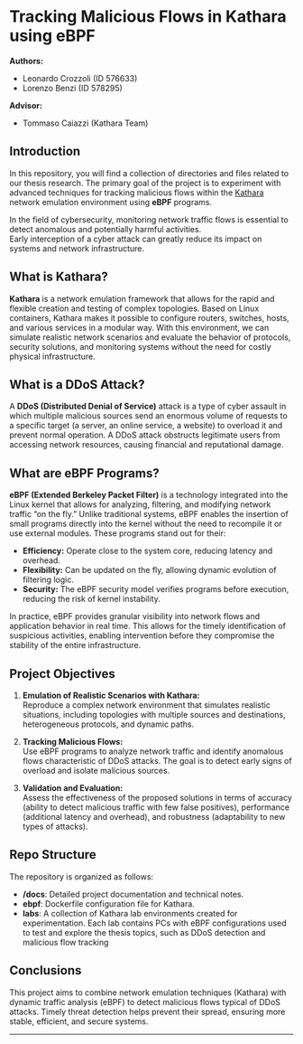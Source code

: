 # Tracking Malicious Flows in Kathara using eBPF

**Authors:**  
- Leonardo Crozzoli (ID 576633)  
- Lorenzo Benzi (ID 578295)

**Advisor:**  
- Tommaso Caiazzi (Kathara Team)

## Introduction

In this repository, you will find a collection of directories and files related to our thesis research. The primary goal of the project is to experiment with advanced techniques for tracking malicious flows within the [Kathara](https://github.com/KatharaFramework/Kathara) network emulation environment using **eBPF** programs.

In the field of cybersecurity, monitoring network traffic flows is essential to detect anomalous and potentially harmful activities.  
Early interception of a cyber attack can greatly reduce its impact on systems and network infrastructure.

## What is Kathara?

**Kathara** is a network emulation framework that allows for the rapid and flexible creation and testing of complex topologies. Based on Linux containers, Kathara makes it possible to configure routers, switches, hosts, and various services in a modular way. With this environment, we can simulate realistic network scenarios and evaluate the behavior of protocols, security solutions, and monitoring systems without the need for costly physical infrastructure.

## What is a DDoS Attack?

A **DDoS (Distributed Denial of Service)** attack is a type of cyber assault in which multiple malicious sources send an enormous volume of requests to a specific target (a server, an online service, a website) to overload it and prevent normal operation. A DDoS attack obstructs legitimate users from accessing network resources, causing financial and reputational damage.

## What are eBPF Programs?

**eBPF (Extended Berkeley Packet Filter)** is a technology integrated into the Linux kernel that allows for analyzing, filtering, and modifying network traffic “on the fly.” Unlike traditional systems, eBPF enables the insertion of small programs directly into the kernel without the need to recompile it or use external modules. These programs stand out for their:

- **Efficiency:** Operate close to the system core, reducing latency and overhead.  
- **Flexibility:** Can be updated on the fly, allowing dynamic evolution of filtering logic.  
- **Security:** The eBPF security model verifies programs before execution, reducing the risk of kernel instability.

In practice, eBPF provides granular visibility into network flows and application behavior in real time. This allows for the timely identification of suspicious activities, enabling intervention before they compromise the stability of the entire infrastructure.

## Project Objectives

1. **Emulation of Realistic Scenarios with Kathara:**  
   Reproduce a complex network environment that simulates realistic situations, including topologies with multiple sources and destinations, heterogeneous protocols, and dynamic paths.

2. **Tracking Malicious Flows:**  
   Use eBPF programs to analyze network traffic and identify anomalous flows characteristic of DDoS attacks. The goal is to detect early signs of overload and isolate malicious sources.

3. **Validation and Evaluation:**  
   Assess the effectiveness of the proposed solutions in terms of accuracy (ability to detect malicious traffic with few false positives), performance (additional latency and overhead), and robustness (adaptability to new types of attacks).

## Repo Structure

The repository is organized as follows:

- **/docs**: Detailed project documentation and technical notes.  
- **ebpf**: Dockerfile configuration file for Kathara.
- **labs**: A collection of Kathara lab environments created for experimentation. Each lab contains PCs with eBPF configurations used to test and explore the thesis topics, such as DDoS detection and malicious flow tracking 

## Conclusions

This project aims to combine network emulation techniques (Kathara) with dynamic traffic analysis (eBPF) to detect malicious flows typical of DDoS attacks. Timely threat detection helps prevent their spread, ensuring more stable, efficient, and secure systems.

---
